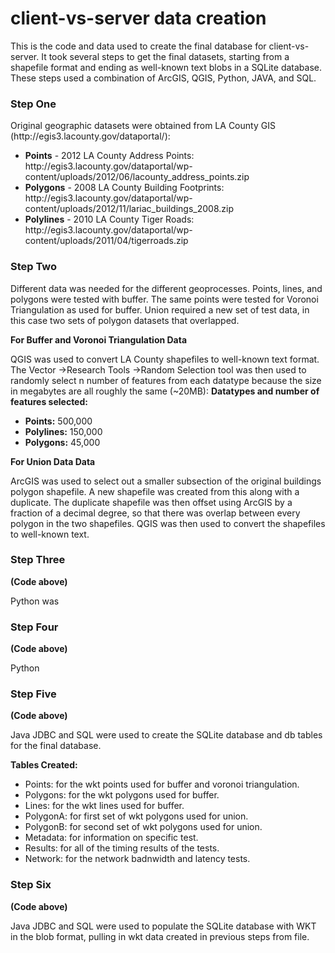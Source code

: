 client-vs-server data creation
==============================

This is the code and data used to create the final database for client-vs-server. It took several steps to get the final datasets, starting from a shapefile format and ending as well-known text blobs in a SQLite database. 
<br>
These steps used a combination of ArcGIS, QGIS, Python, JAVA, and SQL.

<h3>Step One</h3>
Original geographic datasets were obtained from LA County GIS (http://egis3.lacounty.gov/dataportal/):
<ul>
<li><b>Points</b> - 2012 LA County Address Points: http://egis3.lacounty.gov/dataportal/wp-content/uploads/2012/06/lacounty_address_points.zip</li>
<li><b>Polygons</b> - 2008 LA County Building Footprints: http://egis3.lacounty.gov/dataportal/wp-content/uploads/2012/11/lariac_buildings_2008.zip</li>
<li><b>Polylines</b> - 2010 LA County Tiger Roads: http://egis3.lacounty.gov/dataportal/wp-content/uploads/2011/04/tigerroads.zip</li>
</ul>
<h3>Step Two</h3>
<p>Different data was needed for the different geoprocesses. Points, lines, and polygons were tested with buffer. The same points were tested for Voronoi Triangulation as used for buffer. Union required a new set of test data, in this case two sets of polygon datasets that overlapped.</p>
<b>For Buffer and Voronoi Triangulation Data</b>
<p>QGIS was used to convert LA County shapefiles to well-known text format. The Vector ->Research Tools ->Random Selection tool was then used to randomly select n number of
features from each datatype because the size in megabytes are all roughly the same (~20MB):
<b>Datatypes and number of features selected:</b>
<ul>
<li><b>Points:</b> 500,000</li>
<li><b>Polylines:</b> 150,000</li>
<li><b>Polygons:</b> 45,000</li>
</ul>
</p>

<b>For Union Data Data</b>
<p>ArcGIS was used to select out a smaller subsection of the original buildings polygon shapefile. A new shapefile was created from this along with a duplicate.
The duplicate shapefile was then offset using ArcGIS by a fraction of a decimal degree, so that there was overlap between every polygon in the two shapefiles. QGIS was then used to
convert the shapefiles to well-known text.</p>

<h3>Step Three</h3>
<b>(Code above)</b> 
<p>Python was </p>

<h3>Step Four</h3>
<b>(Code above)</b> 
<p>Python</p>

<h3>Step Five</h3>
<b>(Code above)</b>  
<p>Java JDBC and SQL were used to create the SQLite database and db tables for the final database.</p>
<b>Tables Created:</b>
<ul>
<li>Points: for the wkt points used for buffer and voronoi triangulation.</li>
<li>Polygons: for the wkt polygons used for buffer.</li>
<li>Lines: for the wkt lines used for buffer.</li>
<li>PolygonA: for first set of wkt polygons used for union.</li>
<li>PolygonB: for second set of wkt polygons used for union.</li>
<li>Metadata: for information on specific test.</li>
<li>Results: for all of the timing results of the tests.</li>
<li>Network: for the network badnwidth and latency tests.</li>
</ul>

<h3>Step Six</h3>
<b>(Code above)</b> 
<p>Java JDBC and SQL were used to populate the SQLite database with WKT in the blob format, pulling in wkt data created in previous steps from file.</p>


